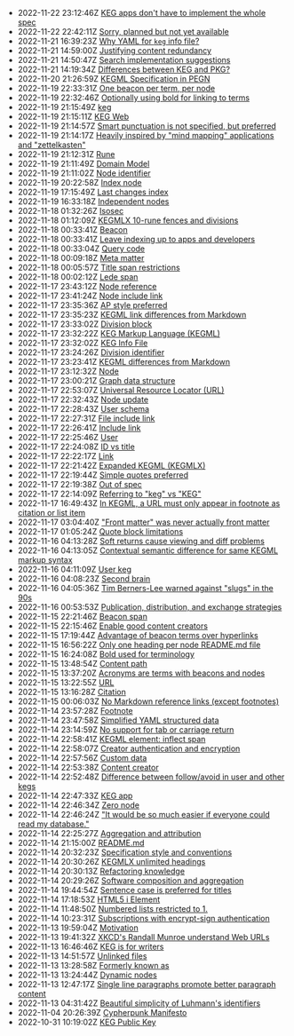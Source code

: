 * 2022-11-22 23:12:46Z [KEG apps don't have to implement the whole spec](/116)
* 2022-11-22 22:42:11Z [Sorry, planned but not yet available](/0)
* 2022-11-21 16:39:23Z [Why YAML for `keg` info file?](/112)
* 2022-11-21 14:59:00Z [Justifying content redundancy](/111)
* 2022-11-21 14:50:47Z [Search implementation suggestions](/110)
* 2022-11-21 14:19:34Z [Differences between KEG and PKG?](/109)
* 2022-11-20 21:26:59Z [KEGML Specification in PEGN](/55)
* 2022-11-19 22:33:31Z [One beacon per term, per node](/92)
* 2022-11-19 22:32:46Z [Optionally using bold for linking to terms](/72)
* 2022-11-19 21:15:49Z [keg](/15)
* 2022-11-19 21:15:11Z [KEG Web](/107)
* 2022-11-19 21:14:57Z [Smart punctuation is not specified, but preferred](/104)
* 2022-11-19 21:14:17Z [Heavily inspired by "mind mapping" applications and "zettelkasten"](/101)
* 2022-11-19 21:12:31Z [Rune](/100)
* 2022-11-19 21:11:49Z [Domain Model](/10)
* 2022-11-19 21:11:02Z [Node identifier](/1)
* 2022-11-19 20:22:58Z [Index node](/64)
* 2022-11-19 17:15:49Z [Last changes index](/3)
* 2022-11-19 16:33:18Z [Independent nodes](/26)
* 2022-11-18 01:32:26Z [Isosec](/84)
* 2022-11-18 01:12:09Z [KEGMLX 10-rune fences and divisions](/16)
* 2022-11-18 00:33:41Z [Beacon](/99)
* 2022-11-18 00:33:41Z [Leave indexing up to apps and developers](/89)
* 2022-11-18 00:33:04Z [Query code](/38)
* 2022-11-18 00:09:18Z [Meta matter](/82)
* 2022-11-18 00:05:57Z [Title span restrictions](/81)
* 2022-11-18 00:02:12Z [Lede span](/79)
* 2022-11-17 23:43:12Z [Node reference](/78)
* 2022-11-17 23:41:24Z [Node include link](/77)
* 2022-11-17 23:35:36Z [AP style preferred](/6)
* 2022-11-17 23:35:23Z [KEGML link differences from Markdown](/57)
* 2022-11-17 23:33:02Z [Division block](/52)
* 2022-11-17 23:32:22Z [KEG Markup Language (KEGML)](/50)
* 2022-11-17 23:32:02Z [KEG Info File](/48)
* 2022-11-17 23:24:26Z [Division identifier](/45)
* 2022-11-17 23:23:41Z [KEGML differences from Markdown](/42)
* 2022-11-17 23:12:32Z [Node](/39)
* 2022-11-17 23:00:21Z [Graph data structure](/43)
* 2022-11-17 22:53:07Z [Universal Resource Locator (URL)](/30)
* 2022-11-17 22:32:43Z [Node update](/108)
* 2022-11-17 22:28:43Z [User schema](/29)
* 2022-11-17 22:27:31Z [File include link](/25)
* 2022-11-17 22:26:41Z [Include link](/24)
* 2022-11-17 22:25:46Z [User](/21)
* 2022-11-17 22:24:08Z [ID vs title](/20)
* 2022-11-17 22:22:17Z [Link](/18)
* 2022-11-17 22:21:42Z [Expanded KEGML (KEGMLX)](/17)
* 2022-11-17 22:19:44Z [Simple quotes preferred](/103)
* 2022-11-17 22:19:38Z [Out of spec](/102)
* 2022-11-17 22:14:09Z [Referring to "keg" vs "KEG"](/36)
* 2022-11-17 16:49:43Z [In KEGML, a URL must only appear in footnote as citation or list item](/74)
* 2022-11-17 03:04:40Z ["Front matter" was never actually front matter](/83)
* 2022-11-17 01:05:24Z [Quote block limitations](/105)
* 2022-11-16 04:13:28Z [Soft returns cause viewing and diff problems](/91)
* 2022-11-16 04:13:05Z [Contextual semantic difference for same KEGML markup syntax](/85)
* 2022-11-16 04:11:09Z [User keg](/69)
* 2022-11-16 04:08:23Z [Second brain](/49)
* 2022-11-16 04:05:36Z [Tim Berners-Lee warned against "slugs" in the 90s](/2)
* 2022-11-16 00:53:53Z [Publication, distribution, and exchange strategies](/90)
* 2022-11-15 22:21:46Z [Beacon span](/27)
* 2022-11-15 22:15:46Z [Enable good content creators](/12)
* 2022-11-15 17:19:44Z [Advantage of beacon terms over hyperlinks](/97)
* 2022-11-15 16:56:22Z [Only one heading per node README.md file](/86)
* 2022-11-15 16:24:08Z [Bold used for terminology](/62)
* 2022-11-15 13:48:54Z [Content path](/93)
* 2022-11-15 13:37:20Z [Acronyms are terms with beacons and nodes](/96)
* 2022-11-15 13:22:55Z [URL](/95)
* 2022-11-15 13:16:28Z [Citation](/94)
* 2022-11-15 00:06:03Z [No Markdown reference links (except footnotes)](/51)
* 2022-11-14 23:57:28Z [Footnote](/40)
* 2022-11-14 23:47:58Z [Simplified YAML structured data](/88)
* 2022-11-14 23:14:59Z [No support for tab or carriage return](/87)
* 2022-11-14 22:58:41Z [KEGML element: inflect span](/75)
* 2022-11-14 22:58:07Z [Creator authentication and encryption](/70)
* 2022-11-14 22:57:56Z [Custom data](/7)
* 2022-11-14 22:53:38Z [Content creator](/68)
* 2022-11-14 22:52:48Z [Difference between follow/avoid in user and other kegs](/67)
* 2022-11-14 22:47:33Z [KEG app](/63)
* 2022-11-14 22:46:34Z [Zero node](/59)
* 2022-11-14 22:46:24Z ["It would be so much easier if everyone could read my database."](/58)
* 2022-11-14 22:25:27Z [Aggregation and attribution](/5)
* 2022-11-14 21:15:00Z [README.md](/41)
* 2022-11-14 20:32:23Z [Specification style and conventions](/37)
* 2022-11-14 20:30:26Z [KEGMLX unlimited headings](/35)
* 2022-11-14 20:30:13Z [Refactoring knowledge](/32)
* 2022-11-14 20:29:26Z [Software composition and aggregation](/31)
* 2022-11-14 19:44:54Z [Sentence case is preferred for titles](/80)
* 2022-11-14 17:18:53Z [HTML5 i Element](/23)
* 2022-11-14 11:48:50Z [Numbered lists restricted to 1.](/73)
* 2022-11-14 10:23:31Z [Subscriptions with encrypt-sign authentication](/71)
* 2022-11-13 19:59:04Z [Motivation](/28)
* 2022-11-13 19:41:32Z [XKCD's Randall Munroe understand Web URLs](/66)
* 2022-11-13 16:46:46Z [KEG is for writers](/13)
* 2022-11-13 14:51:57Z [Unlinked files](/61)
* 2022-11-13 13:28:58Z [Formerly known as](/14)
* 2022-11-13 13:24:44Z [Dynamic nodes](/11)
* 2022-11-13 12:47:17Z [Single line paragraphs promote better paragraph content](/60)
* 2022-11-13 04:31:42Z [Beautiful simplicity of Luhmann's identifiers](/4)
* 2022-11-04 20:26:39Z [Cypherpunk Manifesto](/8)
* 2022-10-31 10:19:02Z [KEG Public Key](/46)
